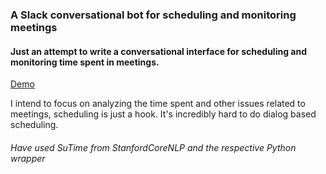 ### A Slack conversational bot for scheduling and monitoring meetings

#### Just an attempt to write a conversational interface for scheduling and monitoring time spent in meetings.

[Demo](https://www.youtube.com/watch?v=XWFw_gN5EaM)

I intend to focus on analyzing the time spent and other issues related to meetings, scheduling is just a hook. It's incredibly hard to do dialog based scheduling.

###### Have used SuTime from StanfordCoreNLP and the respective Python wrapper
